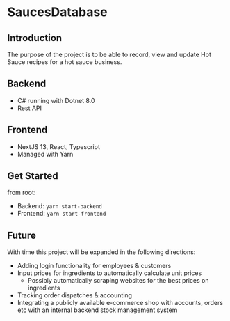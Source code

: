 # SaucesDatabase

## Introduction
The purpose of the project is to be able to record, view and update Hot Sauce recipes for a hot sauce business. 

## Backend
* C# running with Dotnet 8.0
* Rest API 

## Frontend
* NextJS 13, React, Typescript
* Managed with Yarn

## Get Started
from root:
* Backend: `yarn start-backend`
* Frontend: `yarn start-frontend`


## Future
With time this project will be expanded in the following directions: 

* Adding login functionality for employees & customers
* Input prices for ingredients to automatically calculate unit prices
  * Possibly automatically scraping websites for the best prices on ingredients
* Tracking order dispatches & accounting
* Integrating a publicly available e-commerce shop with accounts, orders etc with an internal backend stock management system